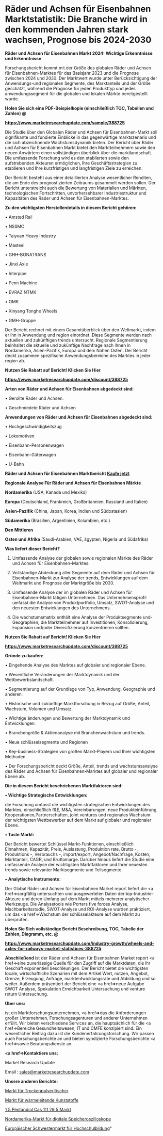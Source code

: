 # Räder und Achsen für Eisenbahnen Marktstatistik: Die Branche wird in den kommenden Jahren stark wachsen, Prognose bis 2024-2030

<strong>Räder und Achsen für Eisenbahnen Markt 2024: Wichtige Erkenntnisse und Erkenntnisse</strong>

Forschungsbericht kommt mit der Größe des globalen Räder und Achsen für Eisenbahnen-Marktes für das Basisjahr 2023 und die Prognose zwischen 2024 und 2030. Der Marktwert wurde unter Berücksichtigung der Anwendungs-und regionalen Segmente, des Marktanteils und der Größe geschätzt, während die Prognose für jeden Produkttyp und jedes anwendungssegment für die globalen und lokalen Märkte bereitgestellt wurde.



<strong>Holen Sie sich eine PDF-Beispielkopie (einschließlich TOC, Tabellen und Zahlen) @
</strong>

<strong><a href=https://www.marketresearchupdate.com/sample/388725>

<strong>https://www.marketresearchupdate.com/sample/388725</u></font></a></strong></strong>

Die Studie über den Globalen Räder und Achsen für Eisenbahnen-Markt soll signifikante und fundierte Einblicke in das gegenwärtige marktszenario und die sich abzeichnende Wachstumsdynamik bieten. Der Bericht über Räder und Achsen für Eisenbahnen Markt bietet den Marktteilnehmern sowie den neuen Anwärtern einen vollständigen überblick über die marktlandschaft. Die umfassende Forschung wird es den etablierten sowie den aufstrebenden Akteuren ermöglichen, Ihre Geschäftsstrategien zu etablieren und Ihre kurzfristigen und langfristigen Ziele zu erreichen.

Der Bericht besteht aus einer detaillierten Analyse wesentlicher Renditen, die am Ende des prognostizierten Zeitraums gesammelt werden sollen. Der Bericht unterstreicht auch die Bewertung von Materialien und Märkten, technologischen Fortschritten, unvorhersehbarer Industriestruktur und Kapazitäten des Räder und Achsen für Eisenbahnen-Marktes.



<strong>Zu den wichtigsten Herstellerdetails in diesem Bericht gehören:</strong>

• Amsted Rail

• NSSMC

• Taiyuan Heavy Industry

• Masteel

• GHH-BONATRANS

• Jinxi Axle

• Interpipe

• Penn Machine

• EVRAZ NTMK

• OMK

• Xinyang Tonghe Wheels

• GMH-Gruppe

Der Bericht rechnet mit einem Gesamtüberblick über den Weltmarkt, indem er ihn in Anwendung und region einordnet. Diese Segmente werden nach aktuellen und zukünftigen trends untersucht. Regionale Segmentierung beinhaltet die aktuelle und zukünftige Nachfrage nach Ihnen in Nordamerika, Asien-Pazifik, Europa und dem Nahen Osten. Der Bericht deckt zusammen spezifische Anwendungsbereiche des Marktes in jeder region ab.



<strong>Nutzen Sie Rabatt auf Bericht! Klicken Sie Hier
</strong>

<strong><a href=https://www.marketresearchupdate.com/discount/388725>https://www.marketresearchupdate.com/discount/388725</b></u></font></strong></a>



<strong>Arten von Räder und Achsen für Eisenbahnen abgedeckt sind:</strong>

• Gerollte Räder und Achsen.

• Geschmiedete Räder und Achsen



<strong>Anwendungen von Räder und Achsen für Eisenbahnen abgedeckt sind:</strong>

• Hochgeschwindigkeitszug

• Lokomotiven

• Eisenbahn-Personenwagen

• Eisenbahn-Güterwagen

• U-Bahn



<strong>Räder und Achsen für Eisenbahnen Marktbericht <a href=https://www.marketresearchupdate.com/buynow/388725>Kaufe jetzt</a></strong>



<strong>Regionale Analyse Für Räder und Achsen für Eisenbahnen Märkte</strong>



<strong>Nordamerika</strong> (USA, Kanada und Mexiko)



<strong>Europa</strong> (Deutschland, Frankreich, Großbritannien, Russland und Italien)



<strong>Asien-Pazifik</strong> (China, Japan, Korea, Indien und Südostasien)



<strong>Südamerika</strong> (Brasilien, Argentinien, Kolumbien, etc.)



<strong>Den Mittleren</strong> 

<strong>Osten und Afrika</strong> (Saudi-Arabien, VAE, ägypten, Nigeria und Südafrika)



<strong>Was liefert dieser Bericht?</strong>

1. Umfassende Analyse der globalen sowie regionalen Märkte des Räder und Achsen für Eisenbahnen-Marktes.

2. Vollständige Abdeckung aller Segmente auf dem Räder und Achsen für Eisenbahnen-Markt zur Analyse der trends, Entwicklungen auf dem Weltmarkt und Prognose der Marktgröße bis 2030.

3. Umfassende Analyse der im globalen Räder und Achsen für Eisenbahnen-Markt tätigen Unternehmen. Das Unternehmensprofil umfasst die Analyse von Produktportfolio, Umsatz, SWOT-Analyse und den neuesten Entwicklungen des Unternehmens.

4. Die wachstumsmatrix enthält eine Analyse der Produktsegmente und-Geographien, die Marktteilnehmer auf Investitionen, Konsolidierung, Expansion und/oder Diversifizierung konzentrieren sollten.



<strong>Nutzen Sie Rabatt auf Bericht! Klicken Sie Hier
</strong>

<strong><a href=https://www.marketresearchupdate.com/discount/388725>https://www.marketresearchupdate.com/discount/388725</b></u></font></strong></a>



<strong>Gründe zu kaufen:</strong>

• Eingehende Analyse des Marktes auf globaler und regionaler Ebene.

• Wesentliche Veränderungen der Marktdynamik und der Wettbewerbslandschaft.

• Segmentierung auf der Grundlage von Typ, Anwendung, Geographie und anderen.

• Historische und zukünftige Marktforschung in Bezug auf Größe, Anteil, Wachstum, Volumen und Umsatz.

• Wichtige änderungen und Bewertung der Marktdynamik und Entwicklungen.

• Branchengröße &amp; Aktienanalyse mit Branchenwachstum und trends.

• Neue schlüsselsegmente und Regionen

• Key-business-Strategien von großen Markt-Playern und Ihrer wichtigsten Methoden.

• Der Forschungsbericht deckt Größe, Anteil, trends und wachstumsanalyse des Räder und Achsen für Eisenbahnen-Marktes auf globaler und regionaler Ebene ab.



<strong>Die in diesem Bericht beschriebenen Marktfaktoren sind:</strong>



<strong>• Wichtige Strategische Entwicklungen:</strong>

die Forschung umfasst die wichtigsten strategischen Entwicklungen des Marktes, einschließlich f&amp;E, M&amp;A, Vereinbarungen, neue Produkteinführung, Kooperationen,Partnerschaften, joint ventures und regionales Wachstum der wichtigsten Wettbewerber auf dem Markt auf globaler und regionaler Ebene.



<strong>• Taste Markt:</strong>

Der Bericht bewertet Schlüssel Markt-Funktionen, einschließlich Einnahmen, Kapazität, Preis, Auslastung, Produktion rate, Brutto -, Produktions -, Verbrauchs -, import/export, Angebot/Nachfrage, Kosten, Marktanteil, CAGR, und Bruttomarge. Darüber hinaus liefert die Studie eine umfassende Analyse der wichtigsten Marktfaktoren und Ihrer neuesten trends sowie relevanter Marktsegmente und Teilsegmente.



<strong>• Analytische Instrumente:</strong>

Der Global Räder und Achsen für Eisenbahnen Market report liefert die <a href=>sorgf</a>ältig untersuchten und ausgewerteten Daten der top-Industrie-Akteure und deren Umfang auf dem Markt mittels mehrerer analytischer Werkzeuge. Die Analysetools wie Porters five forces Analyse, Machbarkeitsstudie, SWOT-Analyse und ROI-Analyse wurden praktiziert, um das <a href=>Wachstum</a> der schlüsselakteure auf dem Markt zu überprüfen.



<strong>Holen Sie Sich vollständige Bericht Beschreibung, TOC, Tabelle der Zahlen, Diagramm, etc. @ </strong>

<strong><a href=https://www.marketresearchupdate.com/industry-growth/wheels-and-axles-for-railways-market-statistices-388725>https://www.marketresearchupdate.com/industry-growth/wheels-and-axles-for-railways-market-statistices-388725</a></font></strong>



<strong>Abschließend</strong> ist der Räder und Achsen für Eisenbahnen Market report <a href=>eine</a> zuverlässige Quelle für den Zugriff auf die Marktdaten, die Ihr Geschäft exponentiell beschleunigen. Der Bericht bietet die wichtigsten locale, wirtschaftliche Szenarien mit dem Artikel Wert, nutzen, Angebot, Grenze, Erzeugung, Anfrage, marktentwicklungsrate und Abbildung und so weiter. Außerdem präsentiert der Bericht eine <a href=>neue</a> Aufgabe SWOT Analyse, Spekulation Erreichbarkeit Untersuchung und venture return Untersuchung.



<strong>Über uns:</strong>

 ist ein Marktforschungsunternehmen, <a href=>das</a> die Anforderungen großer Unternehmen, Forschungsagenturen und anderer Unternehmen erfüllt. Wir bieten verschiedene Services an, die hauptsächlich für die <a href=>Bereiche</a> Gesundheitswesen, IT und CMFE konzipiert sind. Ein wesentlicher Beitrag dazu ist die Kundenerfahrungsforschung. Wir passen auch Forschungsberichte an und bieten syndizierte Forschungsberichte <a href=>sowie</a> Beratungsdienste an.



<strong><a href=>Kontaktiere uns:</a></strong>

Market Research Update

Email : sales@marketresearchupdate.com



<strong>Unsere anderen Berichte:</strong>

<a href=https://www.linkedin.com/pulse/dry-powder-extinguisher-market-has-huge-demand>Markt für Trockenpulverlöscher</a>

<a href=https://www.linkedin.com/pulse/thermal-conductive-plastics-market-sizing-up>Markt für wärmeleitende Kunststoffe</a>

<a href=https://www.linkedin.com/pulse/1-5-pentanediol-cas-111-29-5-market-2023-remarking>1 5 Pentandiol Cas 111 29 5 Markt</a>

<a href=https://www.linkedin.com/pulse/north-america-digital-storage-oscilloscopes-market>Nordamerika-Markt für digitale Speicheroszilloskope</a>

<a href=https://www.linkedin.com/pulse/europe-sis-higher-education-market-continues-v24yf/>Europäischer Schwestermarkt für Hochschulbildung</a>"
